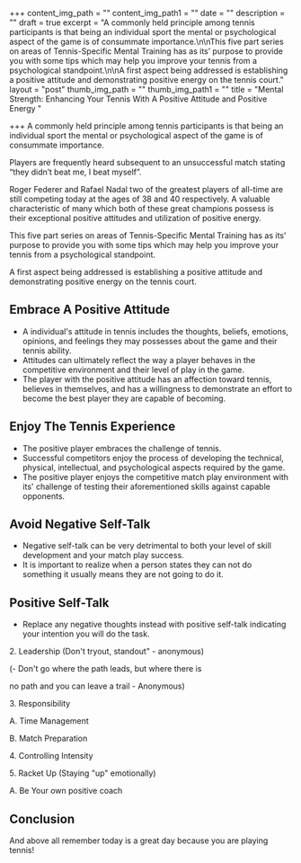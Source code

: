 +++
content_img_path = ""
content_img_path1 = ""
date = ""
description = ""
draft = true
excerpt = "A commonly held principle among tennis participants is that being an individual sport the mental or psychological aspect of the game is of consummate importance.\n\nThis five part series on areas of Tennis-Specific Mental Training has as its’ purpose to provide you with some tips which may help you improve your tennis from a psychological standpoint.\n\nA first aspect being addressed is establishing a positive attitude and demonstrating positive energy on the tennis court."
layout = "post"
thumb_img_path = ""
thumb_img_path1 = ""
title = "Mental Strength: Enhancing Your Tennis With A Positive Attitude and Positive Energy "

+++
A commonly held principle among tennis participants is that being an individual sport the mental or psychological aspect of the game is of consummate importance.

Players are frequently heard subsequent to an unsuccessful match stating “they didn’t beat me, I beat myself”.

Roger Federer and Rafael Nadal two of the greatest players of all-time are still competing today at the ages of 38 and 40 respectively. A valuable characteristic of many which both of these great champions possess is their exceptional positive attitudes and utilization of positive energy. 

This five part series on areas of Tennis-Specific Mental Training has as its’ purpose to provide you with some tips which may help you improve your tennis from a psychological standpoint.

A first aspect being addressed is establishing a positive attitude and demonstrating positive energy on the tennis court.

## Embrace A Positive Attitude

* A individual's attitude in tennis includes the thoughts, beliefs, emotions, opinions, and feelings they may possesses about the game and their tennis ability.
* Attitudes can ultimately reflect the way a player behaves in the competitive environment and their level of play in the game.
* The player with the positive attitude has an affection toward tennis, believes in themselves, and has a willingness to demonstrate an effort to become the best player they are capable of becoming.

## Enjoy The Tennis Experience

* The positive player embraces the challenge of tennis. 
* Successful competitors enjoy the process of developing the technical, physical, intellectual, and psychological aspects required by the game.
* The positive player enjoys the competitive match play environment with its' challenge of testing their aforementioned skills against capable opponents.   

## Avoid Negative Self-Talk

* Negative self-talk can be very detrimental to both your level of skill development and your match play success.
* It is important to realize when a person states they can not do something it usually means they are not going to do it.

## Positive Self-Talk

* Replace any negative thoughts instead with positive self-talk indicating your intention you will do the task. 

2\. Leadership (Don't tryout, standout" - anonymous)

(- Don't go where the path leads, but where there is

no path and you can leave a trail - Anonymous)

3\. Responsibility

A. Time Management

B. Match Preparation

4\. Controlling Intensity

5\. Racket Up (Staying "up" emotionally)

A. Be Your own positive coach

## Conclusion

And above all remember today is a great day because you are playing tennis!